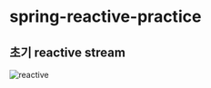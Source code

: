 # spring-reactive-practice

## 초기 reactive stream
![reactive](https://user-images.githubusercontent.com/36889612/162757333-e3c4ae95-11f9-44e9-9d06-d72e6c4528bc.png)


